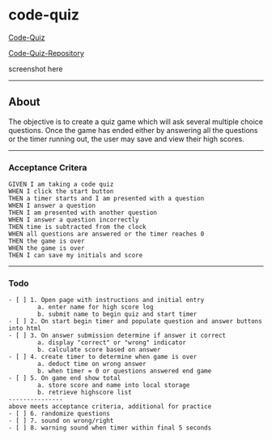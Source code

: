 # code-quiz

[Code-Quiz](https://jtdprogramming.github.io/code-quiz/)

[Code-Quiz-Repository](https://github.com/jtdprogramming/code-quiz)

screenshot here
* * *

## About

The objective is to create a quiz game which will ask several multiple choice questions. Once the game has ended either by answering all the questions or the timer running out, the user may save and view their high scores.

* * *

### Acceptance Critera
```
GIVEN I am taking a code quiz
WHEN I click the start button
THEN a timer starts and I am presented with a question
WHEN I answer a question
THEN I am presented with another question
WHEN I answer a question incorrectly
THEN time is subtracted from the clock
WHEN all questions are answered or the timer reaches 0
THEN the game is over
WHEN the game is over
THEN I can save my initials and score
```
* * *

### Todo
```
- [ ] 1. Open page with instructions and initial entry
        a. enter name for high score log
        b. submit name to begin quiz and start timer
- [ ] 2. On start begin timer and populate question and answer buttons into html 
- [ ] 3. On answer submission determine if answer it correct 
        a. display "correct" or "wrong" indicator 
        b. calculate score based on answer
- [ ] 4. create timer to determine when game is over
        a. deduct time on wrong answer
        b. when timer = 0 or questions answered end game
- [ ] 5. On game end show total
        a. store score and name into local storage
        b. retrieve highscore list
---------------
above meets acceptance criteria, additional for practice
- [ ] 6. randomize questions
- [ ] 7. sound on wrong/right
- [ ] 8. warning sound when timer within final 5 seconds